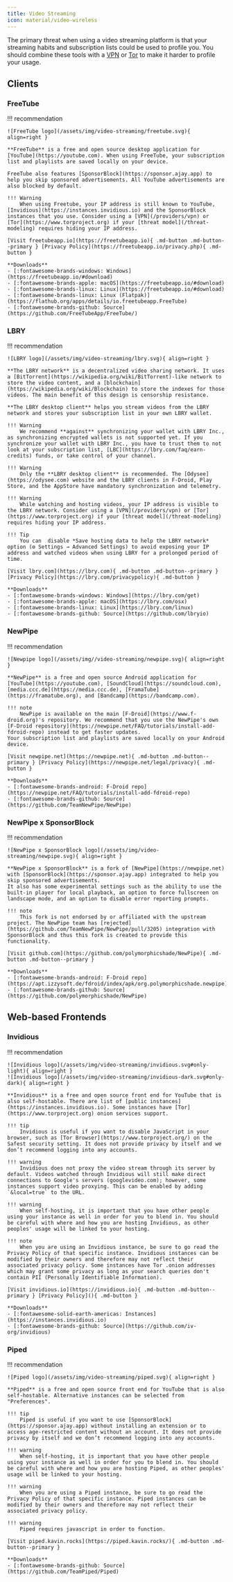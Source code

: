 ```yaml
---
title: Video Streaming
icon: material/video-wireless
---
```

The primary threat when using a video streaming platform is that your streaming habits and subscription lists could be used to profile you. You should combine these tools with a [VPN](/providers/vpn/) or [Tor](https://www.torproject.org/) to make it harder to profile your usage.

## Clients

### FreeTube

!!! recommendation

    ![FreeTube logo](/assets/img/video-streaming/freetube.svg){ align=right }

    **FreeTube** is a free and open source desktop application for [YouTube](https://youtube.com). When using FreeTube, your subscription list and playlists are saved locally on your device.

    FreeTube also features [SponsorBlock](https://sponsor.ajay.app) to help you skip sponsored advertisements. All YouTube advertisements are also blocked by default.

    !!! Warning
        When using Freetube, your IP address is still known to YouTube, [Invidious](https://instances.invidious.io) and the SponsorBlock instances that you use. Consider using a [VPN](/providers/vpn) or [Tor](https://www.torproject.org) if your [threat model](/threat-modeling) requires hiding your IP address.

    [Visit freetubeapp.io](https://freetubeapp.io){ .md-button .md-button--primary } [Privacy Policy](https://freetubeapp.io/privacy.php){ .md-button }

    **Downloads**
    - [:fontawesome-brands-windows: Windows](https://freetubeapp.io/#download)
    - [:fontawesome-brands-apple: macOS](https://freetubeapp.io/#download)
    - [:fontawesome-brands-linux: Linux](https://freetubeapp.io/#download)
    - [:fontawesome-brands-linux: Linux (Flatpak)](https://flathub.org/apps/details/io.freetubeapp.FreeTube)
    - [:fontawesome-brands-github: Source](https://github.com/FreeTubeApp/FreeTube/)

### LBRY

!!! recommendation

    ![LBRY logo](/assets/img/video-streaming/lbry.svg){ align=right }

    **The LBRY network** is a decentralized video sharing network. It uses a [BitTorrent](https://wikipedia.org/wiki/BitTorrent)-like network to store the video content, and a [blockchain](https://wikipedia.org/wiki/Blockchain) to store the indexes for those videos. The main benefit of this design is censorship resistance.

    **The LBRY desktop client** helps you stream videos from the LBRY network and stores your subscription list in your own LBRY wallet.

    !!! Warning
        We recommend **against** synchronizing your wallet with LBRY Inc., as synchronizing encrypted wallets is not supported yet. If you synchronize your wallet with LBRY Inc., you have to trust them to not look at your subscription list, [LBC](https://lbry.com/faq/earn-credits) funds, or take control of your channel.

    !!! Warning
        Only the **LBRY desktop client** is recommended. The [Odysee](https://odysee.com) website and the LBRY clients in F-Droid, Play Store, and the AppStore have mandatory synchronization and telemetry.

    !!! Warning
        While watching and hosting videos, your IP address is visible to the LBRY network. Consider using a [VPN](/providers/vpn) or [Tor](https://www.torproject.org) if your [threat model](/threat-modeling) requires hiding your IP address.

    !!! Tip
        You can  disable *Save hosting data to help the LBRY network* option (⚙️ Settings → Advanced Settings) to avoid exposing your IP address and watched videos when using LBRY for a prolonged period of time.

    [Visit lbry.com](https://lbry.com){ .md-button .md-button--primary } [Privacy Policy](https://lbry.com/privacypolicy){ .md-button }

    **Downloads**
    - [:fontawesome-brands-windows: Windows](https://lbry.com/get)
    - [:fontawesome-brands-apple: macOS](https://lbry.com/osx)
    - [:fontawesome-brands-linux: Linux](https://lbry.com/linux)
    - [:fontawesome-brands-github: Source](https://github.com/lbryio)

### NewPipe

!!! recommendation

    ![Newpipe logo](/assets/img//video-streaming/newpipe.svg){ align=right }

    **NewPipe** is a free and open source Android application for [YouTube](https://youtube.com), [SoundCloud](https://soundcloud.com), [media.ccc.de](https://media.ccc.de), [FramaTube](https://framatube.org), and [Bandcamp](https://bandcamp.com).

    !!! note
        NewPipe is available on the main [F-Droid](https://www.f-droid.org)'s repository. We recommend that you use the NewPipe's own [F-Droid repository](https://newpipe.net/FAQ/tutorials/install-add-fdroid-repo) instead to get faster updates.
    Your subscription list and playlists are saved locally on your Android device.

    [Visit newpipe.net](https://newpipe.net){ .md-button .md-button--primary } [Privacy Policy](https://newpipe.net/legal/privacy){ .md-button }

    **Downloads**
    - [:fontawesome-brands-android: F-Droid repo](https://newpipe.net/FAQ/tutorials/install-add-fdroid-repo)
    - [:fontawesome-brands-github: Source](https://github.com/TeamNewPipe/NewPipe)

### NewPipe x SponsorBlock

!!! recommendation

    ![NewPipe x SponsorBlock logo](/assets/img/video-streaming/newpipe.svg){ align=right }

    **NewPipe x SponsorBlock** is a fork of [NewPipe](https://newpipe.net) with [SponsorBlock](https://sponsor.ajay.app) integrated to help you skip sponsored advertisements.
    It also has some experimental settings such as the ability to use the built-in player for local playback, an option to force fullscreen on landscape mode, and an option to disable error reporting prompts.

    !!! note
        This fork is not endorsed by or affiliated with the upstream project. The NewPipe team has [rejected](https://github.com/TeamNewPipe/NewPipe/pull/3205) integration with SponsorBlock and thus this fork is created to provide this functionality.

    [Visit github.com](https://github.com/polymorphicshade/NewPipe){ .md-button .md-button--primary }

    **Downloads**
    - [:fontawesome-brands-android: F-Droid repo](https://apt.izzysoft.de/fdroid/index/apk/org.polymorphicshade.newpipe)
    - [:fontawesome-brands-github: Source](https://github.com/polymorphicshade/NewPipe)

## Web-based Frontends

### Invidious

!!! recommendation

    ![Invidious logo](/assets/img/video-streaming/invidious.svg#only-light){ align=right }
    ![Invidious logo](/assets/img/video-streaming/invidious-dark.svg#only-dark){ align=right }

    **Invidious** is a free and open source front end for YouTube that is also self-hostable. There are list of [public instances](https://instances.invidious.io). Some instances have [Tor](https://www.torproject.org) onion services support.

    !!! tip
        Invidious is useful if you want to disable JavaScript in your browser, such as [Tor Browser](https://www.torproject.org/) on the Safest security setting. It does not provide privacy by itself and we don’t recommend logging into any accounts.

    !!! warning
        Invidious does not proxy the video stream through its server by default. Videos watched through Invidious will still make direct connections to Google's servers (googlevideo.com); however, some instances support video proxying. This can be enabled by adding `&local=true` to the URL.

    !!! warning
        When self-hosting, it is important that you have other people using your instance as well in order for you to blend in. You should be careful with where and how you are hosting Invidious, as other peoples' usage will be linked to your hosting.

    !!! note
        When you are using an Invidious instance, be sure to go read the Privacy Policy of that specific instance. Invidious instances can be modified by their owners and therefore may not reflect their associated privacy policy. Some instances have Tor .onion addresses which may grant some privacy as long as your search queries don't contain PII (Personally Identifiable Information).

    [Visit invidious.io](https://invidious.io){ .md-button .md-button--primary } [Privacy Policy](){ .md-button }

    **Downloads**
    - [:fontawesome-solid-earth-americas: Instances](https://instances.invidious.io)
    - [:fontawesome-brands-github: Source](https://github.com/iv-org/invidious)

### Piped

!!! recommendation

    ![Piped logo](/assets/img/video-streaming/piped.svg){ align=right }

    **Piped** is a free and open source front end for YouTube that is also self-hostable. Alternative instances can be selected from "Preferences".

    !!! tip
        Piped is useful if you want to use [SponsorBlock](https://sponsor.ajay.app) without installing an extension or to access age-restricted content without an account. It does not provide privacy by itself and we don’t recommend logging into any accounts.

    !!! warning
        When self-hosting, it is important that you have other people using your instance as well in order for you to blend in. You should be careful with where and how you are hosting Piped, as other peoples' usage will be linked to your hosting.

    !!! warning
        When you are using a Piped instance, be sure to go read the Privacy Policy of that specific instance. Piped instances can be modified by their owners and therefore may not reflect their associated privacy policy.

    !!! warning
        Piped requires javascript in order to function.

    [Visit piped.kavin.rocks](https://piped.kavin.rocks/){ .md-button .md-button--primary }

    **Downloads**
    - [:fontawesome-brands-github: Source](https://github.com/TeamPiped/Piped)

